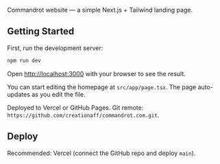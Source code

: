 Commandrot website — a simple Next.js + Tailwind landing page.

## Getting Started

First, run the development server:

```bash
npm run dev
```

Open [http://localhost:3000](http://localhost:3000) with your browser to see the result.

You can start editing the homepage at `src/app/page.tsx`. The page auto-updates as you edit the file.

Deployed to Vercel or GitHub Pages. Git remote: `https://github.com/creationaff/commandrot.com.git`.

## Deploy

Recommended: Vercel (connect the GitHub repo and deploy `main`).

